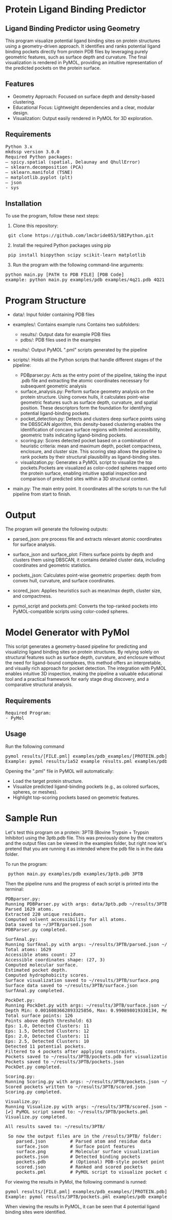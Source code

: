 # Protein Ligand Binding Predictor

## Ligand Binding Predictor using Geometry 

This program visualize potential ligand binding sites on protein structures using a geometry-driven approach. It identifies and ranks potential ligand binding pockets directly from protein PDB files by leveraging purely geometric features, such as surface depth and curvature. The final visualization is rendered in PyMOL, providing an intuitive representation of the predicted pockets on the protein surface.

## Features
* Geometry Approach: Focused on surface depth and density-based clustering.
* Educational Focus: Lightweight dependencies and a clear, modular design.
* Visualization: Output easily rendered in PyMOL for 3D exploration.


## Requirements
<pre>Python 3.x 
mkdssp version 3.0.0 
Required Python packages:
– spicy.spatial (spatial, Delaunay and QhullError) 
– sklearn.decomposition (PCA)
– sklearn.manifold (TSNE)
– matplotlib.pyplot (plt)
– json 
- sys   </pre>

## Installation
To use the program, follow these next steps:

1. Clone this repository:
<pre> git clone https://github.com/lmcbride053/SBIPython.git </pre>

2. Install the required Python packages using pip
<pre> pip install biopython scipy scikit-learn matplotlib </pre>

3. Run the program with the following command-line arguments:
<pre>python main.py [PATH to PDB FILE] [PDB Code] 
example: python main.py examples/pdb_examples/4q21.pdb 4Q21 </pre>

# Program Structure
* data/:
Input folder containing PDB files

* examples/: Contains example runs
Contains two subfolders:
  * results/: Output data for example PDB files
  * pdbs/: PDB files used in the examples

* results/:
Output PyMOL ".pml" scripts generated by the pipeline

* scripts/:
Holds all the Python scripts that handle different stages of the pipeline:
  * PDBparser.py: Acts as the entry point of the pipeline, taking the input .pdb file and   extracting the atomic coordinates necessary for subsequent geometric analysis
  * surface_analysis.py: Perform surface geometry analysis on the protein structure. Using convex hulls, it calculates point-wise geometric features such as surface depth, curvature, and spatial position. These descriptors form the foundation for identifying potential ligand-binding pockets.
  * pocket_detection.py: Detects and clusters deep surface points using the DBSSCAN algorithm, this density-based clustering enables the identification of concave surface regions with limited accessibility, geometric traits indicating ligand-binding pockets.
  * scoring.py: Scores detected pocket based on a combination of heuristic criteria: mean and maximum depth, pocket compactness, enclosure, and cluster size. This scoring step allows the pipeline to rank pockets by their structural plausibility as ligand-binding sites.
  * visualization.py:  Generates a PyMOL script to visualize the top pockets.Pockets are visualized as color-coded spheres mapped onto the protein surface, enabling intuitive spatial inspection and comparison of predicted sites within a 3D structural context.

* main.py:
The main entry point. It coordinates all the scripts to run the full pipeline from start to finish.
</pre>


# Output 
The program will generate the following outputs:

* parsed_json: pre process file and extracts relevant atomic coordinates for surface analysis.

* surface_json and surface_plot: Filters surface points by depth and clusters them using DBSCAN, it contains detailed cluster data, including coordinates and geometric statistics.

* pockets_json: Calculates point-wise geometric properties: depth from convex hull, curvature, and surface coordinates.

* scored_json: Applies heuristics such as mean/max depth, cluster size, and compactness.

* pymol_script and pockets.pml: Converts the top-ranked pockets into PyMOL-compatible scripts using color-coded spheres.


# Model Generator with PyMol

This script generates a geometry-based pipeline for predicting and visualizing ligand binding sites on protein structures. By relying solely on structural features such as surface depth, curvature, and enclosure without the need for ligand-bound complexes, this method offers an interpretable, and visually rich approach for pocket detection. The integration with PyMOL enables intuitive 3D inspection, making the pipeline a valuable educational tool and a practical framework for early stage drug discovery, and a comparative structural analysis.

## Requirements

<pre>Required Program:
- PyMol </pre>

## Usage
Run the following command
<pre>pymol results/[FILE.pml] examples/pdb_examples/[PROTEIN.pdb]
Example: pymol results/1a52_example_results.pml examples/pdb_examples/1a52.pdb </pre>

Opening the ".pml" file in PyMOL will automatically:
- Load the target protein structure.
- Visualize predicted ligand-binding pockets (e.g., as colored surfaces, spheres, or meshes).
- Highlight top-scoring pockets based on geometric features.


# Sample Run 
Let's test this program on a protein: 3PTB (Bovine Trypsin + Trypsin Inhibitor) using the 3ptb.pdb file. This was previously done by the creators and the output files can be viewed in the examples folder, but right now let's pretend that you are running it as intended where the pdb file is in the data folder.

To run the program:
<pre> python main.py examples/pdb_examples/3ptb.pdb 3PTB </pre>

Then the pipeline runs and the progress of each script is printed into the terminal:
<pre>PDBparser.py:
Running PDBParser.py with args: data/3ptb.pdb ~/results/3PTB/parsed.json
Parsed 1629 atoms.
Extracted 220 unique residues.
Computed solvent accessibility for all atoms.
Data saved to ~/3PTB/parsed.json
PDBParser.py completed. </pre>

<pre>SurfAnal.py:
Running SurfAnal.py with args: ~/results/3PTB/parsed.json ~/results/3PTB/surface.json ~/results/3PTB/surface.png
Total atoms: 1629
Accessible atoms count: 27
Accessible coordinates shape: (27, 3)
Computed molecular surface.
Estimated pocket depth.
Computed hydrophobicity scores.
Surface visualization saved to ~/results/3PTB/surface.png
Surface data saved to ~/results/3PTB/surface.json
SurfAnal.py completed. </pre>

<pre>PockDet.py:
Running PockDet.py with args: ~/results/3PTB/surface.json ~/results/3PTB/pockets.json
Depth Min: 0.0016083662893325856, Max: 0.990898019338134, Mean: 0.46915439949616383
Total surface points: 126
Points above depth threshold: 63
Eps: 1.0, Detected Clusters: 11
Eps: 1.5, Detected Clusters: 12
Eps: 2.0, Detected Clusters: 11
Eps: 2.5, Detected Clusters: 10
Detected 11 potential pockets.
Filtered to 4 pockets after applying constraints.
Pockets saved to ~/results/3PTB/pockets.pdb for visualization.
Pockets saved to ~/results/3PTB/pockets.json
PockDet.py completed. </pre>
  
<pre>Scoring.py:
Running Scoring.py with args: ~/results/3PTB/pockets.json ~/results/3PTB/scored.json
Scored pockets written to ~/results/3PTB/scored.json
Scoring.py completed. </pre>

<pre>Visualize.py:
Running Visualize.py with args: ~/results/3PTB/scored.json ~/results/3PTB/pockets.pml
[✔] PyMOL script saved to: ~/results/3PTB/pockets.pml
Visualize.py completed. </pre>

<pre>All results saved to: ~/results/3PTB/ </pre>

<pre> So now the output files are in the /results/3PTB/ folder:
    parsed.json         # Parsed atom and residue data
    surface.json        # Surface point features
    surface.png         # Molecular surface visualization
    pockets.json        # Detected binding pockets
    pockets.pdb         # (Optional) PDB-style pocket point cloud
    scored.json         # Ranked and scored pockets
    pockets.pml         # PyMOL script to visualize pocket centers </pre>

For viewing the results in PyMol, the following command is runned: 
<pre>pymol results/[FILE.pml] examples/pdb_examples/[PROTEIN.pdb]
Example: pymol results/3PTB/pockets.pml examples/pdb_examples/3ptb.pdb </pre>

When viewing the results in PyMOL, it can be seen that 4 potential ligand binding sites were identified.





